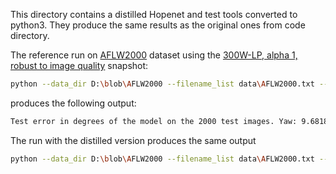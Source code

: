 This directory contains a distilled Hopenet and test tools converted to python3. 
They produce the same results as the original ones from code directory.

The reference run on [AFLW2000](http://www.cbsr.ia.ac.cn/users/xiangyuzhu/projects/3DDFA/Database/AFLW2000-3D.zip) dataset
using the [300W-LP, alpha 1, robust to image quality]('https://drive.google.com/u/0/uc?id=1m25PrSE7g9D2q2XJVMR6IA7RaCvWSzCR&export=download') snapshot:
```bash
python --data_dir D:\blob\AFLW2000 --filename_list data\AFLW2000.txt --dataset AFLW2000 --snapshot models\hopenet_robust_alpha1.pkl
```
produces the following output: 
```bash
Test error in degrees of the model on the 2000 test images. Yaw: 9.6818, Pitch: 9.3810, Roll: 8.5526 Rotation diff: 13.2437
```

The run with the distilled version produces the same output 
```bash
python --data_dir D:\blob\AFLW2000 --filename_list data\AFLW2000.txt --dataset AFLW2000 --snapshot models\hopenet_robust_alpha1.pkl
```

